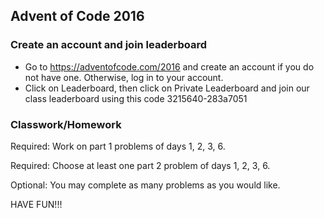 ## Advent of Code 2016

### Create an account and join leaderboard

* Go to https://adventofcode.com/2016 and create an account if you do not have one. Otherwise, log in to your account.
* Click on Leaderboard, then click on Private Leaderboard and join our class leaderboard using this code 3215640-283a7051

### Classwork/Homework

Required: Work on part 1 problems of days 1, 2, 3, 6.

Required: Choose at least one part 2 problem of days 1, 2, 3, 6.

Optional: You may complete as many problems as you would like. 

HAVE FUN!!!
